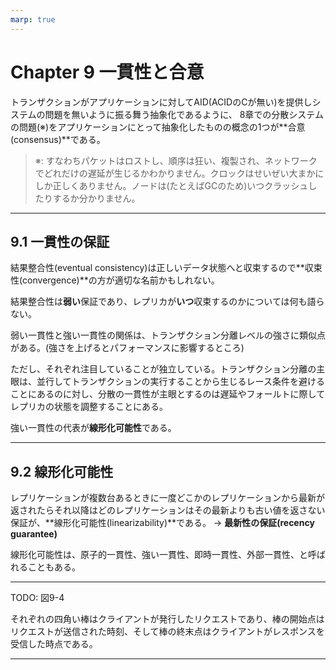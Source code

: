 ```yaml
---
marp: true
---
```


# Chapter 9 一貫性と合意

トランザクションがアプリケーションに対してAID(ACIDのCが無い)を提供しシステムの問題を無いように振る舞う抽象化であるように、
8章での分散システムの問題(※)をアプリケーションにとって抽象化したものの概念の1つが**合意(consensus)**である。

> ※: すなわちパケットはロストし、順序は狂い、複製され、ネットワークでどれだけの遅延が生じるかわかりません。クロックはせいぜい大まかにしか正しくありません。ノードは(たとえばGCのため)いつクラッシュしたりするか分かりません。

-----

## 9.1 一貫性の保証

結果整合性(eventual consistency)は正しいデータ状態へと収束するので**収束性(convergence)**の方が適切な名前かもしれない。

結果整合性は**弱い**保証であり、レプリカが**いつ**収束するのかについては何も語らない。

弱い一貫性と強い一貫性の関係は、トランザクション分離レベルの強さに類似点がある。(強さを上げるとパフォーマンスに影響するところ)

ただし、それぞれ注目していることが独立している。トランザクション分離の主眼は、並行してトランザクションの実行することから生じるレース条件を避けることにあるのに対し、分散の一貫性が主眼とするのは遅延やフォールトに際してレプリカの状態を調整することにある。

強い一貫性の代表が**線形化可能性**である。

-----

## 9.2 線形化可能性

レプリケーションが複数台あるときに一度どこかのレプリケーションから最新が返されたらそれ以降はどのレプリケーションはその最新よりも古い値を返さない保証が、**線形化可能性(linearizability)**である。
→ **最新性の保証(recency guarantee)**

線形化可能性は、原子的一貫性、強い一貫性、即時一貫性、外部一貫性、と呼ばれることもある。

-----

TODO: 図9-4

それぞれの四角い棒はクライアントが発行したリクエストであり、棒の開始点はリクエストが送信された時刻、そして棒の終末点はクライアントがレスポンスを受信した時点である。

-----

